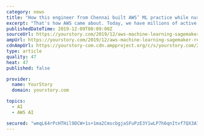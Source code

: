 ```yaml
---
category: news
title: "How this engineer from Chennai built AWS’ ML practice while nursing jet lag in India"
excerpt: "That's how AWS came about. Today, we have millions of active customers. Now, they want to know the power of AI,\" Swami says. It was on a trip back home that got Swami started on SageMaker. In 2015, ‘artificial intelligence’ did not appear even in the ..."
publishedDateTime: 2019-12-09T00:09:00Z
sourceUrl: https://yourstory.com/2019/12/aws-machine-learning-sagemaker-reinvent-2019-swami-sivasubramanian
ampUrl: https://yourstory.com/2019/12/aws-machine-learning-sagemaker-reinvent-2019-swami-sivasubramanian/amp
cdnAmpUrl: https://yourstory-com.cdn.ampproject.org/c/s/yourstory.com/2019/12/aws-machine-learning-sagemaker-reinvent-2019-swami-sivasubramanian/amp
type: article
quality: 47
heat: 47
published: false

provider:
  name: YourStory
  domain: yourstory.com

topics:
  - AI
  - AWS AI

secured: "wmqL64rPcHTHil9DCW+1s+1ma2CmscbgjaSFuPzE3Y1wLP7h6qnItvf7QX3A7RE0e8oYtCCka5x+7iMOww/68vo7NnUTrMX1JODjK7cIFsWiOVbRmiTY21L9qg9jz3ULIfSLkcuixbvKoraUX0Cdco9EUrcv2hmqUQORtqSRN13RJcFdzcOT34bg7Kw6FnQNU64TQflWcBooMGlGcvIhVcv/M98Uquicdo5lLWxu2/3Lu5Lpexdag8VtHulbAn3BhAfxil790JvtLzDWNjtGsw==;XgzG4yzXi9OdisUvtW1y7A=="
---
```


